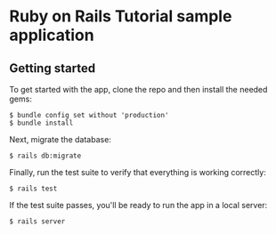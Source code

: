 # Ruby on Rails Tutorial sample application

## Getting started
To get started with the app, clone the repo and then install the needed gems:
```
$ bundle config set without 'production'
$ bundle install
```

Next, migrate the database:
```
$ rails db:migrate
```

Finally, run the test suite to verify that everything is working correctly:
```
$ rails test
```

If the test suite passes, you'll be ready to run the app in a local server:
```
$ rails server
```